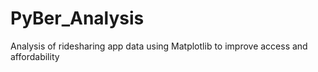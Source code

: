 # PyBer_Analysis
Analysis of ridesharing app data using Matplotlib to improve access and affordability
